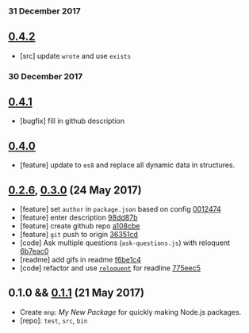 ### 31 December 2017

## [0.4.2](https://github.com/Sobesednik/mnp/compare/v0.4.1...v0.4.2)

- [src] update `wrote` and use `exists`

### 30 December 2017

## [0.4.1](https://github.com/Sobesednik/mnp/compare/v0.4.0...v0.4.1)

- [bugfix] fill in github description

## [0.4.0](https://github.com/Sobesednik/mnp/compare/v0.3.0...v0.4.0)

- [feature] update to `es8` and replace all dynamic data in structures.

## [0.2.6](https://github.com/Sobesednik/mnp/compare/v0.1.1...v0.2.6), [0.3.0](https://github.com/Sobesednik/mnp/compare/v0.2.6...v0.3.0) (24 May 2017)

- [feature] set `author` in `package.json` based on config [0012474](https://github.com/Sobesednik/mnp/commit/0012474)
- [feature] enter description [98dd87b](https://github.com/Sobesednik/mnp/commit/98dd87b)
- [feature] create github repo [a108cbe](https://github.com/Sobesednik/mnp/commit/a108cbe)
- [feature] `git` push to origin [36351cd](https://github.com/Sobesednik/mnp/commit/36351cd)
- [code] Ask multiple questions (`ask-questions.js`) with reloquent [6b7eac0](https://github.com/Sobesednik/mnp/commit/6b7eac0)
- [readme] add gifs in readme [f6be1c4](https://github.com/Sobesednik/mnp/commit/f6be1c4)
- [code] refactor and use [`reloquent`](https://www.npmjs.com/package/reloquent) for readline [775eec5](https://github.com/Sobesednik/mnp/commit/775eec5)

## 0.1.0 && [0.1.1](https://github.com/Sobesednik/mnp/compare/v0.1.0...v0.1.1) (21 May 2017)

- Create `mnp`: _My New Package_ for quickly making Node.js packages.
- [repo]: `test`, `src`, `bin`
